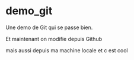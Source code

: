 # demo_git
Une demo de Git qui se passe bien.

Et maintenant on modifie depuis Github

mais aussi depuis ma machine locale et c est cool
